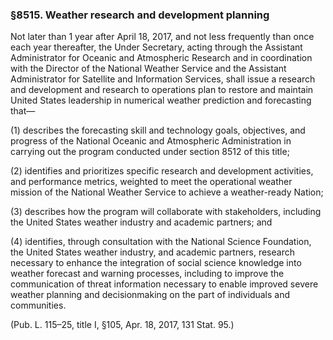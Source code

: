 ### §8515. Weather research and development planning ###

Not later than 1 year after April 18, 2017, and not less frequently than once each year thereafter, the Under Secretary, acting through the Assistant Administrator for Oceanic and Atmospheric Research and in coordination with the Director of the National Weather Service and the Assistant Administrator for Satellite and Information Services, shall issue a research and development and research to operations plan to restore and maintain United States leadership in numerical weather prediction and forecasting that—

(1) describes the forecasting skill and technology goals, objectives, and progress of the National Oceanic and Atmospheric Administration in carrying out the program conducted under section 8512 of this title;

(2) identifies and prioritizes specific research and development activities, and performance metrics, weighted to meet the operational weather mission of the National Weather Service to achieve a weather-ready Nation;

(3) describes how the program will collaborate with stakeholders, including the United States weather industry and academic partners; and

(4) identifies, through consultation with the National Science Foundation, the United States weather industry, and academic partners, research necessary to enhance the integration of social science knowledge into weather forecast and warning processes, including to improve the communication of threat information necessary to enable improved severe weather planning and decisionmaking on the part of individuals and communities.

(Pub. L. 115–25, title I, §105, Apr. 18, 2017, 131 Stat. 95.)